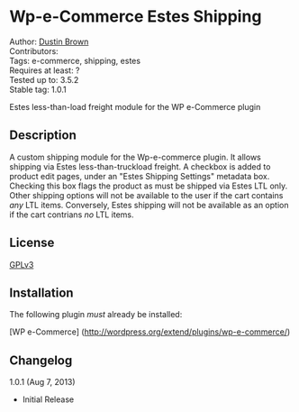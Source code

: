 # Wp-e-Commerce Estes Shipping

Author: [Dustin Brown](dubrowgn@gmail.com)  
Contributors:  
Tags: e-commerce, shipping, estes  
Requires at least: ?  
Tested up to: 3.5.2  
Stable tag: 1.0.1  

Estes less-than-load freight module for the WP e-Commerce plugin

## Description

A custom shipping module for the Wp-e-commerce plugin. It allows
shipping via Estes less-than-truckload freight. A checkbox is added
to product edit pages, under an "Estes Shipping Settings" metadata
box. Checking this box flags the product as must be shipped via Estes
LTL only. Other shipping options will not be available to the user if
the cart contains *any* LTL items. Conversely, Estes shipping will
not be available as an option if the cart contrians *no* LTL items.

## License

[GPLv3](http://www.gnu.org/licenses/)

## Installation

The following plugin *must* already be installed:

[WP e-Commerce] (http://wordpress.org/extend/plugins/wp-e-commerce/)

## Changelog

1.0.1 (Aug 7, 2013)
 * Initial Release
